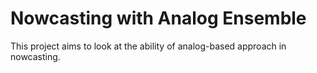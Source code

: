 # Nowcasting with Analog Ensemble

This project aims to look at the ability of analog-based approach in nowcasting.
